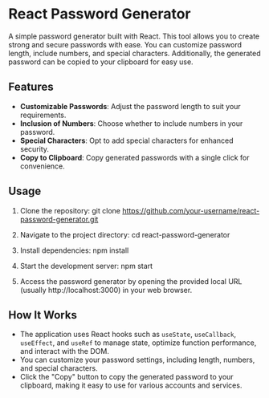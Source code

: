 # React Password Generator

A simple password generator built with React. This tool allows you to create strong and secure passwords with ease. You can customize password length, include numbers, and special characters. Additionally, the generated password can be copied to your clipboard for easy use.

## Features

- **Customizable Passwords**: Adjust the password length to suit your requirements.
- **Inclusion of Numbers**: Choose whether to include numbers in your password.
- **Special Characters**: Opt to add special characters for enhanced security.
- **Copy to Clipboard**: Copy generated passwords with a single click for convenience.

## Usage

1. Clone the repository:
git clone https://github.com/your-username/react-password-generator.git

2. Navigate to the project directory:
cd react-password-generator

3. Install dependencies:
npm install

4. Start the development server:
npm start



5. Access the password generator by opening the provided local URL (usually http://localhost:3000) in your web browser.

## How It Works

- The application uses React hooks such as `useState`, `useCallback`, `useEffect`, and `useRef` to manage state, optimize function performance, and interact with the DOM.
- You can customize your password settings, including length, numbers, and special characters.
- Click the "Copy" button to copy the generated password to your clipboard, making it easy to use for various accounts and services.



